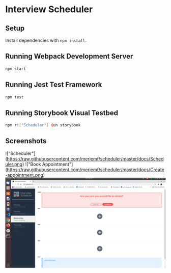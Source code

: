 # Interview Scheduler

## Setup

Install dependencies with `npm install`.

## Running Webpack Development Server

```sh
npm start
```

## Running Jest Test Framework

```sh
npm test
```

## Running Storybook Visual Testbed

```sh
npm r!["Scheduler"] (un storybook
```
## Screenshots 
!["Scheduler"] (https://raw.githubusercontent.com/meriemf/scheduler/master/docs/Scheduler.png)
!["Book Appointment"] (https://raw.githubusercontent.com/meriemf/scheduler/master/docs/Create-appointment.png)
!["Delete Appointment"](https://raw.githubusercontent.com/meriemf/scheduler/master/docs/Delete-appointment.png)
